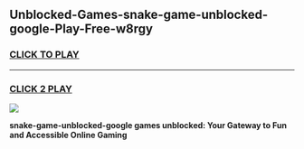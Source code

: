 
## Unblocked-Games-snake-game-unblocked-google-Play-Free-w8rgy
<h3>
<a href="https://premium76.site?title=snake-game-unblocked-google&ref=21A">CLICK TO PLAY</a></h3>
<hr>

<h3>
<a href="https://premium76.site?title=snake-game-unblocked-google&ref=21A">CLICK 2 PLAY</a>
  
</h3>

<a href="https://premium76.site?title=snake-game-unblocked-google&ref=21A"><img src="https://clearcache.store/games.png"></a>


**snake-game-unblocked-google games unblocked: Your Gateway to Fun and Accessible Online Gaming**
